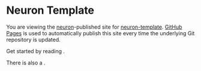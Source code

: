 # Neuron Template

You are viewing the [neuron](https://neuron.zettel.page/)-published site for [neuron-template](https://github.com/arinbasu/2020-06-29-zk). [GitHub Pages](https://pages.github.com/) is used to automatically publish this site every time the underlying Git repository is updated.

Get started by reading <README>.

There is also a <faq>.
